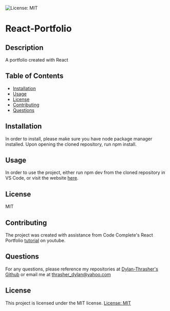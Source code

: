 ![License: MIT](https://img.shields.io/badge/License-MIT-yellow.svg)
  # React-Portfolio
  ## Description
  A portfolio created with React
  ## Table of Contents
  * [Installation](#installation)
  * [Usage](#usage)
  * [License](#license)
  * [Contributing](#contributing)
  * [Questions](#questions)
  ## Installation
  In order to install, please make sure you have node package manager installed. Upon opening the cloned repository, run npm install.
  ## Usage
  In order to use the project, either run npm dev from the cloned repository in VS Code, or visit the website [here](https://main--dylan-thrasher-react-portfolio.netlify.app/). 
  ## License
  MIT
  ## Contributing
  The project was created with assistance from Code Complete's React Portfolio [tutorial](https://www.youtube.com/watch?v=YQCDUJ6hhNY) on youtube.
  ## Questions
  For any questions, please reference my repositories at [Dylan-Thrasher's Github](https://github.com/Dylan-Thrasher) or email me at thrasher_dylan@yahoo.com

  ## License 
  This project is licensed under the MIT license.
[License: MIT](https://opensource.org/licenses/MIT)

